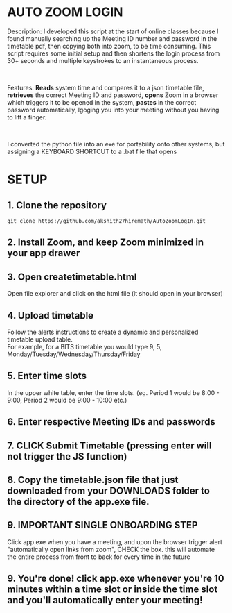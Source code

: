 # AUTO ZOOM LOGIN

Description: I developed this script at the start of online classes because I found manually searching up the Meeting ID number and password in the timetable pdf, then copying both into zoom, to be time consuming. This script requires some initial setup and then shortens the login process from 30+ seconds and multiple keystrokes to an instantaneous process.

<br>

Features: <b>Reads</b> system time and compares it to a json timetable file, <b>retrieves</b> the correct Meeting ID and password, <b>opens</b> Zoom in a browser which triggers it to be opened in the system, <b>pastes</b> in the correct password automatically, lgoging you into your meeting without you having to lift a finger.

<br>

I converted the python file into an exe for portability onto other systems, but assigning a KEYBOARD SHORTCUT to a .bat file that opens 

# SETUP

## 1. Clone the repository

`git clone https://github.com/akshith27hiremath/AutoZoomLogIn.git` <br>

## 2. Install Zoom, and keep Zoom minimized in your app drawer

## 3. Open createtimetable.html

Open file explorer and click on the html file (it should open in your browser) <br>

## 4. Upload timetable

Follow the alerts instructions to create a dynamic and personalized timetable upload table. <br>
For example, for a BITS timetable you would type 9, 5, Monday/Tuesday/Wednesday/Thursday/Friday<br>

## 5. Enter time slots

In the upper white table, enter the time slots. (eg. Period 1 would be 8:00 - 9:00, Period 2 would be 9:00 - 10:00 etc.) <br>

## 6. Enter respective Meeting IDs and passwords

## 7. CLICK Submit Timetable (pressing enter will not trigger the JS function)

## 8. Copy the timetable.json file that just downloaded from your DOWNLOADS folder to the directory of the app.exe file.

## 9. <B> IMPORTANT </B> SINGLE ONBOARDING STEP

Click app.exe when you have a meeting, and upon the browser trigger alert "automatically open links from zoom", CHECK the box. this will automate the entire process from front to back for every time in the future <br>

## 9. You're done! click app.exe whenever you're 10 minutes within a time slot or inside the time slot and you'll automatically enter your meeting!